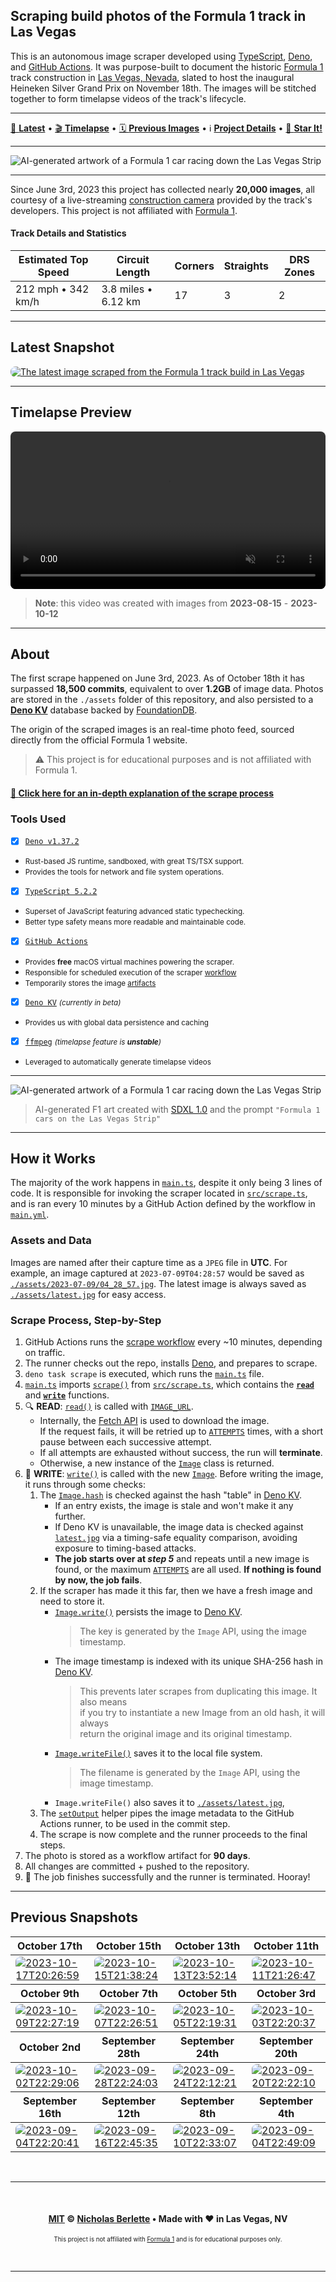 ## Scraping build photos of the Formula 1 track in Las Vegas

This is an autonomous image scraper developed using [TypeScript], [Deno], and
[GitHub Actions]. It was purpose-built to document the historic
[Formula 1][formula1] track construction in
[Las Vegas, Nevada][formula1-official-site], slated to host the inaugural
Heineken Silver Grand Prix on November 18th. The images will be stitched
together to form timelapse videos of the track's lifecycle.

---

[📸 **Latest**][latest-snapshot] • [🎬 **Timelapse**][timelapse-preview] • [🗓️ **Previous Images**][previous-snapshots] • ℹ️ [**Project Details**][about] • [🌟 **Star It!**][Star on GitHub]

---

<picture>
  <source media="(prefers-color-scheme: dark)" srcset="./img/f1_artwork_5.jpg">
  <img alt="AI-generated artwork of a Formula 1 car racing down the Las Vegas Strip" src="./img/f1_artwork_3.png">
</picture>

---

Since June 3rd, 2023 this project has collected nearly **20,000 images**, all
courtesy of a live-streaming [construction camera][oxblue] provided by the
track's developers. This project is not affiliated with [Formula 1][formula1].

#### Track Details and Statistics

| Estimated Top Speed | Circuit Length      | Corners | Straights | DRS Zones |
| ------------------- | ------------------- | ------- | --------- | --------- |
| 212 mph • 342 km/h  | 3.8 miles • 6.12 km | 17      | 3         | 2         |

---

## Latest Snapshot

<a href="https://github.com/nberlette/f1/blob/main/assets/latest.jpg?raw=true" title="The latest image scraped from the Formula 1 track build in Las Vegas"><img src="https://github.com/nberlette/f1/blob/main/assets/latest.jpg?raw=true&no-cache=true&cache=no-cache" alt="The latest image scraped from the Formula 1 track build in Las Vegas" style="border-radius:8px" /></a>

---

## Timelapse Preview

<video src="https://github-production-user-asset-6210df.s3.amazonaws.com/11234104/276683933-1028d045-3561-408c-9bf0-512249804472.mp4" data-canonical-src="https://user-images.githubusercontent.com/11234104/276683933-1028d045-3561-408c-9bf0-512249804472.mp4" controls="controls" muted="muted" style="max-height:640px; min-height: 200px; display: block; width: 100%; border-radius: 8px"></video>

> **Note**: this video was created with images from **2023-08-15** - **2023-10-12**

---

## About

The first scrape happened on June 3rd, 2023. As of October 18th it has surpassed
**18,500 commits**, equivalent to over **1.2GB** of image data. Photos are stored
in the `./assets` folder of this repository, and also persisted to a **[Deno KV]** 
database backed by [FoundationDB].

The origin of the scraped images is an real-time photo feed, sourced directly
from the official Formula 1 website.

> ⚠️ This project is for educational purposes and is not affiliated with Formula 1.

#### [📖 **Click here for an in-depth explanation of the scrape process**](#scrape-process-step-by-step)

### Tools Used

- [x] [`Deno v1.37.2`][Deno v1.37.2]
- <small>Rust-based JS runtime, sandboxed, with great TS/TSX support.</small>
- <small>Provides the tools for network and file system operations.</small>
- [x] [`TypeScript 5.2.2`][TypeScript]
- <small>Superset of JavaScript featuring advanced static typechecking.</small>
- <small>Better type safety means more readable and maintainable code.</small>
- [x] [`GitHub Actions`][GitHub Actions]
- <small>Provides **free** macOS virtual machines powering the scraper.</small>
- <small>Responsible for scheduled execution of the scraper [workflow]</small>
- <small>Temporarily stores the image [artifacts](#workflow-artifacts)</small>
- [x] [`Deno KV`][Deno KV Docs] <small> _(currently in beta)_</small>
- <small>Provides us with global data persistence and caching</small>
- [x] [`ffmpeg`][ffmpeg] <small> _(timelapse feature is **unstable**)_</small>
- <small>Leveraged to automatically generate timelapse videos</small>

---

<picture>
  <source media="(prefers-color-scheme: dark)" srcset="./img/f1_artwork_1.png">
  <img alt="AI-generated artwork of a Formula 1 car racing down the Las Vegas Strip" src="./img/f1_artwork_2.png">
</picture>

> AI-generated F1 art created with [SDXL 1.0][sdxl] and the prompt
> `"Formula 1 cars on the Las Vegas Strip"`

---

## How it Works

The majority of the work happens in [`main.ts`][main.ts], despite it only being
3 lines of code. It is responsible for invoking the scraper located in
[`src/scrape.ts`][src-scrape.ts], and is ran every 10 minutes by a GitHub Action
defined by the workflow in [`main.yml`][workflow].

### Assets and Data

Images are named after their capture time as a `JPEG` file in **UTC**. For
example, an image captured at `2023-07-09T04:28:57` would be saved as
[`./assets/2023-07-09/04_28_57.jpg`](https://github.com/nberlette/f1/blob/main/assets/2023-07-09/04_28_57.jpg?raw=true).
The latest image is always saved as [`./assets/latest.jpg`][latest-img] for easy access.

### Scrape Process, Step-by-Step

1. GitHub Actions runs the [scrape workflow][workflow] every ~10 minutes, depending on traffic.
2. The runner checks out the repo, installs [Deno][deno], and prepares to scrape.
3. `deno task scrape` is executed, which runs the [`main.ts`][main.ts] file.
4. [`main.ts`][main.ts] imports [`scrape()`][function-scrape] from [`src/scrape.ts`][src-scrape.ts],
   which contains the [**`read`**][function-read] and [**`write`**][function-write] functions.
5. 🔍 **READ**: [`read()`][function-read] is called with [`IMAGE_URL`][const-image-url].
   - Internally, the [Fetch API] is used to download the image.  
     If the request fails, it will be retried up to [`ATTEMPTS`][const-attempts]
     times, with a short pause between each successive attempt.
   - If all attempts are exhausted without success, the run will **terminate**.
   - Otherwise, a new instance of the [`Image`][src-image.ts] class is returned.
6. 💾 **WRITE**: [`write()`][function-write] is called with the new [`Image`][src-image.ts].
     Before writing the image, it runs through some checks:
   1. The [`Image.hash`][image-hash] is checked against the hash "table" in [Deno KV].  
      - If an entry exists, the image is stale and won't make it any further. 
      - If Deno KV is unavailable, the image data is checked against [`latest.jpg`][latest-img] via
       a timing-safe equality comparison, avoiding exposure to timing-based attacks.
      - **The job starts over at _step 5_** and repeats until a new image is found, or the maximum
        [`ATTEMPTS`][const-attempts] are all used. **If nothing is found by now, the job fails**.  
   2. If the scraper has made it this far, then we have a fresh image and need to store it.
      - [`Image.write()`][image-write] persists the image to [Deno KV].
         > The key is generated by the `Image` API, using the image timestamp.  
      - The image timestamp is indexed with its unique SHA-256 hash in [Deno KV].  
         > This prevents later scrapes from duplicating this image. It also means  
         > if you try to instantiate a new Image from an old hash, it will always  
         > return the original image and its original timestamp.
      - [`Image.writeFile()`][image-writefile] saves it to the local file system.
         > The filename is generated by the `Image` API, using the image timestamp.
      - `Image.writeFile()` also saves it to [`./assets/latest.jpg`][latest-img],
   3. The [`setOutput`][src-helpers-actions.ts] helper pipes the image metadata
       to the GitHub Actions runner, to be used in the commit step.
   4. The scrape is now complete and the runner proceeds to the final steps.
6. The photo is stored as a workflow artifact for **90 days**.
7. All changes are committed + pushed to the repository.
8. 🏁 The job finishes successfully and the runner is terminated. Hooray!

---

## Previous Snapshots

<table>
<thead>
  <th>October 17th</th>
  <th>October 15th</th>
  <th>October 13th</th>
  <th>October 11th</th>
</thead>
<tbody>
<tr>
<td><a href="https://github.com/nberlette/f1/blob/main/assets/2023-10-17/20_26_59.jpg?raw=true" title="2023-10-17T20:26:59" rel="noreferrer noopener" target="_blank"><img src="https://github.com/nberlette/f1/blob/main/assets/2023-10-17/20_26_59.jpg?raw=true" alt="2023-10-17T20:26:59" style="border-radius:8px" /></a></td>
<td><a href="https://github.com/nberlette/f1/blob/main/assets/2023-10-15/21_38_24.jpg?raw=true" title="2023-10-15T21:38:24" rel="noreferrer noopener" target="_blank"><img src="https://github.com/nberlette/f1/blob/main/assets/2023-10-15/21_38_24.jpg?raw=true" alt="2023-10-15T21:38:24" style="border-radius:8px" /></a></td>
<td><a href="https://github.com/nberlette/f1/blob/main/assets/2023-10-13/23_52_14.jpg?raw=true" title="2023-10-13T23:52:14" rel="noreferrer noopener" target="_blank"><img src="https://github.com/nberlette/f1/blob/main/assets/2023-10-13/23_52_14.jpg?raw=true" alt="2023-10-13T23:52:14" style="border-radius:8px" /></a></td>
<td><a href="https://github.com/nberlette/f1/blob/main/assets/2023-10-11/21_26_47.jpg?raw=true" title="2023-10-11T21:26:47" rel="noreferrer noopener" target="_blank"><img src="https://github.com/nberlette/f1/blob/main/assets/2023-10-11/21_26_47.jpg?raw=true" alt="2023-10-11T21:26:47" style="border-radius:8px" /></a></td>
</tr>
</tbody>
<thead>
  <th>October 9th</th>
  <th>October 7th</th>
  <th>October 5th</th>
  <th>October 3rd</th>
</thead>
<tbody>
<tr>
<td><a href="https://github.com/nberlette/f1/blob/main/assets/2023-10-09/22_27_19.jpg?raw=true" title="2023-10-09T22:27:19" rel="noreferrer noopener" target="_blank"><img src="https://github.com/nberlette/f1/blob/main/assets/2023-10-09/22_27_19.jpg?raw=true" alt="2023-10-09T22:27:19" style="border-radius:8px" /></a></td>
<td><a href="https://github.com/nberlette/f1/blob/main/assets/2023-10-07/22_26_51.jpg?raw=true" title="2023-10-07T22:26:51" rel="noreferrer noopener" target="_blank"><img src="https://github.com/nberlette/f1/blob/main/assets/2023-10-07/22_26_51.jpg?raw=true" alt="2023-10-07T22:26:51" style="border-radius:8px" /></a></td>
<td><a href="https://github.com/nberlette/f1/blob/main/assets/2023-10-05/22_19_31.jpg?raw=true" title="2023-10-05T22:19:31" rel="noreferrer noopener" target="_blank"><img src="https://github.com/nberlette/f1/blob/main/assets/2023-10-05/22_19_31.jpg?raw=true" alt="2023-10-05T22:19:31" style="border-radius:8px" /></a></td>
<td><a href="https://github.com/nberlette/f1/blob/main/assets/2023-10-03/22_20_37.jpg?raw=true" title="2023-10-03T22:20:37" rel="noreferrer noopener" target="_blank"><img src="https://github.com/nberlette/f1/blob/main/assets/2023-10-03/22_20_37.jpg?raw=true" alt="2023-10-03T22:20:37" style="border-radius:8px" /></a></td>
</tr>
</tbody>
<thead>
  <th>October 2nd</th>
  <th>September 28th</th>
  <th>September 24th</th>
  <th>September 20th</th>
</thead>
<tbody>
<tr>
<td><a href="https://github.com/nberlette/f1/blob/main/assets/2023-10-02/22_29_06.jpg?raw=true" title="2023-10-02T22:29:06" rel="noreferrer noopener" target="_blank"><img src="https://github.com/nberlette/f1/blob/main/assets/2023-10-02/22_29_06.jpg?raw=true" alt="2023-10-02T22:29:06" style="border-radius:8px" /></a></td>
<td><a href="https://github.com/nberlette/f1/blob/main/assets/2023-09-28/22_24_03.jpg?raw=true" title="2023-09-28T22:24:03" rel="noreferrer noopener" target="_blank"><img src="https://github.com/nberlette/f1/blob/main/assets/2023-09-28/22_24_03.jpg?raw=true" alt="2023-09-28T22:24:03" style="border-radius:8px" /></a></td>
<td><a href="https://github.com/nberlette/f1/blob/main/assets/2023-09-24/22_12_21.jpg?raw=true" title="2023-09-24T22:12:21" rel="noreferrer noopener" target="_blank"><img src="https://github.com/nberlette/f1/blob/main/assets/2023-09-24/22_12_21.jpg?raw=true" alt="2023-09-24T22:12:21" style="border-radius:8px" /></a></td>
<td><a href="https://github.com/nberlette/f1/blob/main/assets/2023-09-20/22_22_10.jpg?raw=true" title="2023-09-20T22:22:10" rel="noreferrer noopener" target="_blank"><img src="https://github.com/nberlette/f1/blob/main/assets/2023-09-20/22_22_10.jpg?raw=true" alt="2023-09-20T22:22:10" style="border-radius:8px" /></a></td>
</tr>
</tbody>
<thead>
  <th>September 16th</th>
  <th>September 12th</th>
  <th>September 8th</th>
  <th>September 4th</th>
</thead>
<tbody>
<tr>
<td><a href="https://github.com/nberlette/f1/blob/main/assets/2023-09-16/22_20_41.jpg?raw=true" title="2023-09-04T22:20:41" rel="noreferrer noopener" target="_blank"><img src="https://github.com/nberlette/f1/blob/main/assets/2023-09-16/22_20_41.jpg?raw=true" alt="2023-09-04T22:20:41" style="border-radius:8px" /></a></td>
<td><a href="https://github.com/nberlette/f1/blob/main/assets/2023-09-16/22_45_35.jpg?raw=true" title="2023-09-16T22:45:35" rel="noreferrer noopener" target="_blank"><img src="https://github.com/nberlette/f1/blob/main/assets/2023-09-16/22_45_35.jpg?raw=true" alt="2023-09-16T22:45:35" style="border-radius:8px" /></a></td>
<td><a href="https://github.com/nberlette/f1/blob/main/assets/2023-09-10/22_33_07.jpg?raw=true" title="2023-09-10T22:33:07" rel="noreferrer noopener" target="_blank"><img src="https://github.com/nberlette/f1/blob/main/assets/2023-09-10/22_33_07.jpg?raw=true" alt="2023-09-10T22:33:07" style="border-radius:8px" /></a></td>
<td><a href="https://github.com/nberlette/f1/blob/main/assets/2023-09-04/22_49_09.jpg?raw=true" title="2023-09-04T22:49:09" rel="noreferrer noopener" target="_blank"><img src="https://github.com/nberlette/f1/blob/main/assets/2023-09-04/22_49_09.jpg?raw=true" alt="2023-09-04T22:49:09" style="border-radius:8px" /></a></td>
</tr>
</tbody>
</table>

<br><hr><br>

<center>
  
#### [MIT] © **[Nicholas Berlette]** • Made with ♥️ in Las Vegas, NV

<small><small>This project is not affiliated with [Formula 1] and is for educational purposes only.</small></small>

</center>

<br><hr><br>


<!-- Project Links -->

[latest-snapshot]: #latest-snapshot "View the latest snapshot from the construction site"
[timelapse-preview]: #timelapse-preview "View a short sample timelapse video, created from the last 8 weeks of photos."
[previous-snapshots]: #previous-snapshots "View some of the previously captured snapshots"
[about]: #about "Interested in how it works? Click here for more info!"
[MIT]: https://nick.mit-license.org "MIT License"
[Nicholas Berlette]: https://github.com/nberlette "Nicholas Berlette's GitHub profile"
[nberlette]: https://github.com/nberlette "Nicholas Berlette's GitHub profile"
[n.berlette.com/f1]: https://n.berlette.com/f1 "View the GitHub Pages site at n.berlette.com/f1"
[Star on GitHub]: https://github.com/nberlette/f1/stargazers "Star this project on GitHub!"
[readme]: https://github.com/nberlette/f1#readme "View the README on GitHub"
[workflow]: https://github.com/nberlette/f1/blob/main/.github/workflows/main.yml "GitHub Actions workflow file"
[assets]: https://github.com/nberlette/f1/tree/main/assets "View the 'assets' folder on GitHub"
[main.ts]: https://github.com/nberlette/f1/blob/main/main.ts "View the source code for the 'main.ts' file on GitHub"
[src-scrape.ts]: https://github.com/nberlette/f1/blob/main/src/scrape.ts "View the source code for the 'src/scrape.ts' file on GitHub"
[src-helpers.ts]: https://github.com/nberlette/f1/blob/main/src/helpers.ts "View the source code for the 'src/helpers.ts' file on GitHub"
[src-constants.ts]: https://github.com/nberlette/f1/blob/main/src/constants.ts "View the source code for the 'src/constants.ts' file on GitHub"
[src-image.ts]: https://github.com/nberlette/f1/blob/main/src/image.ts "View the source code for the 'src/image.ts' file on GitHub"
[image-hash]: https://github.com/nberlette/f1/blob/main/src/image.ts "View the source code for the 'src/image.ts' file on GitHub"
[src-helpers-actions.ts]: https://github.com/nberlette/f1/blob/main/src/helpers/actions.ts "View the source code for the 'src/helpers/actions.ts' file on GitHub"
[const-attempts]: https://github.com/nberlette/f1/blob/main/src/constants.ts#L37 "View the source for the 'ATTEMPTS' constant on GitHub"
[const-delay]: https://github.com/nberlette/f1/blob/main/src/constants.ts#L30 "View the source for the 'DELAY' constant on GitHub"
[const-image-url]: https://github.com/nberlette/f1/blob/main/src/constants.ts#L47 "View the source for the 'IMAGE_URL' constant on GitHub"
[image-write]: https://github.com/nberlette/f1/blob/main/src/image.ts#L205 "View the source for the 'Image.write()' method on GitHub"
[image-writefile]: https://github.com/nberlette/f1/blob/main/src/image.ts#L250 "View the source for the 'Image.writeFile()' method on GitHub"
[function-scrape]: https://github.com/nberlette/f1/blob/main/src/scrape.ts#L30 "View the source for the 'scrape()' function on GitHub"
[function-read]: https://github.com/nberlette/f1/blob/main/src/scrape.ts#L51 "View the source for the 'read()' function on GitHub"
[function-write]: https://github.com/nberlette/f1/blob/main/src/scrape.ts#L96 "View the source for the 'write()' function on GitHub"
[latest-img]: https://github.com/nberlette/f1/blob/main/assets/latest.jpg?raw=true&no-cache&cache=no-cache "The latest snapshot of the Formula 1 track construction site in Las Vegas, Nevada."
[artwork-1]: ./img/f1_artwork_1.png "AI-Generated artwork of a Formula 1 car racing down the Las Vegas Strip"
[artwork-2]: ./img/f1_artwork_2.png "AI-generated artwork of a Formula 1 car racing down the Las Vegas Strip"
[artwork-3]: ./img/f1_artwork_3.png "AI-generated artwork of a Formula 1 car racing down the Las Vegas Strip"
[artwork-4]: ./img/f1_artwork_4.png "AI-generated artwork of a Formula 1 car racing down the Las Vegas Strip"
[artwork-5]: ./img/f1_artwork_5.jpg "AI-generated artwork of a Formula 1 car racing down the Las Vegas Strip"

<!-- Third Party Links -->

[Fetch API]: https://mdn.io/Fetch%20API
[GitHub Actions]: https://github.com/features/actions "GitHub Actions Official Landing Page"
[sdxl]: https://github.com/Stability-AI/stablediffusion "Stable Diffusion XL 1.0"
[ffmpeg]: https://ffmpeg.org "The FFmpeg Project Official Website"
[Track Layout]: https://www.f1lasvegasgp.com/track-layout "Formula 1's Las Vegas Grand Prix Track Layout"
[Formula 1]: https://www.formula1.com
[formula1]: https://www.formula1.com/en/latest/article.las-vegas-to-host-formula-1-grand-prix-from-2022.3Z1Z3ZQZw8Zq8QZq8QZq8Q.html "Formula 1's announcement of the Las Vegas Grand Prix"
[formula1-official-site]: https://www.formula1.com/en/racing/2023/Las_Vegas.html "Official Site for the Formula 1 Heineken Silver Las Vegas Grand Prix 2023"
[oxblue]: https://oxblue.com "OxBlue Construction Cameras"
[typescript]: https://typescriptlang.org "TypeScript's Official Website"
[deno]: https://deno.land "Deno's Official Website - A secure runtime for JavaScript and TypeScript"
[Deno KV]: https://deno.land/manual@v1.36.0/runtime/kv "Deno KV - key-value store built directly into the Deno runtime."
[FoundationDB]: https://www.foundationdb.org "FoundationDB's Official Website"
[Deno v1.37.2]: https://deno.land/manual@v1.37.2
[Deno KV Docs]: https://docs.deno.com/kv/manual
